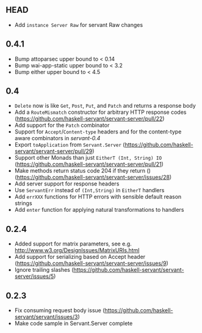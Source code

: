 HEAD
----
* Add `instance Server Raw` for servant Raw changes

0.4.1
-----
* Bump attoparsec upper bound to < 0.14
* Bump wai-app-static upper bound to < 3.2
* Bump either upper bound to < 4.5

0.4
---
* `Delete` now is like `Get`, `Post`, `Put`, and `Patch` and returns a response body
* Add a `RouteMismatch` constructor for arbitrary HTTP response codes (https://github.com/haskell-servant/servant-server/pull/22)
* Add support for the `Patch` combinator
* Support for `Accept`/`Content-type` headers and for the content-type aware combinators in *servant-0.4*
* Export `toApplication` from `Servant.Server` (https://github.com/haskell-servant/servant-server/pull/29)
* Support other Monads than just `EitherT (Int, String) IO` (https://github.com/haskell-servant/servant-server/pull/21)
* Make methods return status code 204 if they return () (https://github.com/haskell-servant/servant-server/issues/28)
* Add server support for response headers
* Use `ServantErr` instead of `(Int,String)` in `EitherT` handlers
* Add `errXXX` functions for HTTP errors with sensible default reason strings
* Add `enter` function for applying natural transformations to handlers

0.2.4
-----
* Added support for matrix parameters, see e.g. http://www.w3.org/DesignIssues/MatrixURIs.html
* Add support for serializing based on Accept header
  (https://github.com/haskell-servant/servant-server/issues/9)
* Ignore trailing slashes
  (https://github.com/haskell-servant/servant-server/issues/5)


0.2.3
-----

* Fix consuming request body issue
  (https://github.com/haskell-servant/servant/issues/3)
* Make code sample in Servant.Server complete
